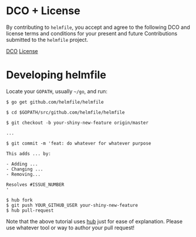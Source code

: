 # DCO + License

By contributing to `helmfile`, you accept and agree to the following DCO and license terms and
conditions for your present and future Contributions submitted to the `helmfile` project.

[DCO](https://developercertificate.org/)
[License](https://github.com/roboll/helmfile/blob/master/LICENSE)

# Developing helmfile

Locate your `GOPATH`, usually `~/go`, and run:

```console
$ go get github.com/helmfile/helmfile

$ cd $GOPATH/src/github.com/helmfile/helmfile

$ git checkout -b your-shiny-new-feature origin/master

...

$ git commit -m 'feat: do whatever for whatever purpose

This adds ... by:

- Adding ...
- Changing ...
- Removing...

Resolves #ISSUE_NUMBER
'

$ hub fork
$ git push YOUR_GITHUB_USER your-shiny-new-feature
$ hub pull-request
```

Note that the above tutorial uses [hub](https://github.com/github/hub) just for ease of explanation.
Please use whatever tool or way to author your pull request!
